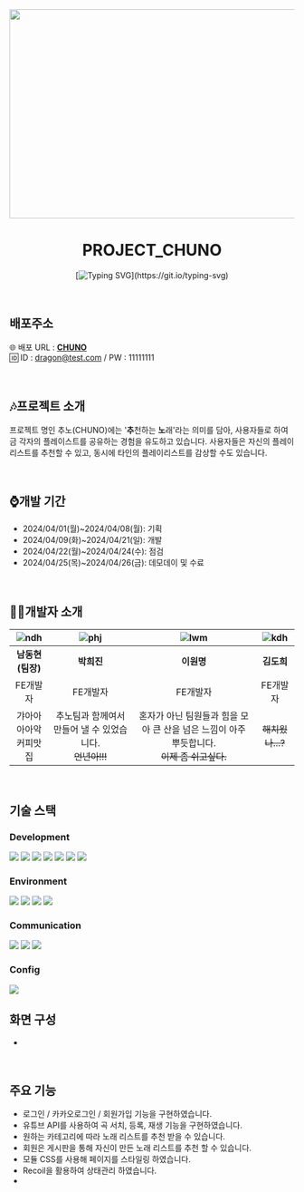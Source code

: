  <div align="center"> 
<img src="https://github.com/FRONTENDSCHOOL9/chuno/assets/137178966/83797ec1-42ad-4475-8bd6-21a889057d1d.png"  width="667" height="369"/>

# PROJECT_CHUNO

[![Typing SVG](https://readme-typing-svg.demolab.com?font=Nanum+Gothic&weight=800&size=18&pause=1000&color=000000&vCenter=true&random=false&width=430&height=30&lines=%EB%A9%8B%EC%9F%81%EC%9D%B4%EC%82%AC%EC%9E%90%EC%B2%98%EB%9F%BC+%ED%94%84%EB%A1%A0%ED%8A%B8%EC%97%94%EB%93%9C+%EC%8A%A4%EC%BF%A8+9%EA%B8%B0%2C+%ED%8C%80+%EB%86%809%EC%9E%88%EC%A1%B0+%EA%B0%9C%EB%B0%9C.)](https://git.io/typing-svg)
</div>

<br>

## 배포주소

 🌐 배포 URL : **[CHUNO](https://chuno9.netlify.app/)**  
 🆔 ID : dragon@test.com / PW : 11111111


<br>

## 🎶프로젝트 소개

프로젝트 명인 추노(CHUNO)에는 '**추**천하는 **노**래'라는 의미를 담아, 사용자들로 하여금 각자의 플레이스트를 공유하는 경험을 유도하고 있습니다. 사용자들은 자신의 플레이리스트를 추천할 수 있고, 동시에 타인의 플레이리스트를 감상할 수도 있습니다.

<br>

## ⌚개발 기간

- 2024/04/01(월)~2024/04/08(월): 기획
- 2024/04/09(화)~2024/04/21(일): 개발
- 2024/04/22(월)~2024/04/24(수): 점검
- 2024/04/25(목)~2024/04/26(금): 데모데이 및 수료

<br>

## 🧑‍💻개발자 소개

|![ndh](https://github.com/FRONTENDSCHOOL9/chuno/assets/97140105/bec63b62-06a2-4166-aa9e-5c72fb6fdeb0)|![phj](https://github.com/FRONTENDSCHOOL9/chuno/assets/97140105/e8ebe5a3-7e33-4f53-90fd-5d147e069641)|![lwm](https://github.com/FRONTENDSCHOOL9/chuno/assets/97140105/fb41af84-2d33-4ecc-83c2-105db0d27860)|![kdh](https://github.com/FRONTENDSCHOOL9/chuno/assets/97140105/e214adc6-d114-411e-9786-bd1b05ea3a4d)|
|:---:|:---:|:---:|:---:|
|**남동현(팀장)**|**박희진**|**이원명**|**김도희**|
|FE개발자|FE개발자|FE개발자|FE개발자|
|갸아아아아악<br>커피맛집|추노팀과 함께여서 만들어 낼 수 있었습니다.<br>~~언년아!!!~~|혼자가 아닌 팀원들과 힘을 모아 큰 산을 넘은 느낌이 아주 뿌듯합니다.<br>~~이제 좀 쉬고싶다.~~|~~해치웠나...?~~|

<br>

## 기술 스택

### Development

<div>
  <img src="https://img.shields.io/badge/html5-E34F26?style=for-the-badge&logo=html5&logoColor=white">
  <img src="https://img.shields.io/badge/reacthookform-EC5990?style=for-the-badge&logo=reacthookform&logoColor=white"> 
  <img src="https://img.shields.io/badge/javascript-F7DF1E?style=for-the-badge&logo=javascript&logoColor=black">
  <img src="https://img.shields.io/badge/react-61DAFB?style=for-the-badge&logo=react&logoColor=black">
  <img src="https://img.shields.io/badge/recoil-3578E5?style=for-the-badge&logo=recoil&logoColor=white">
  <img src="https://img.shields.io/badge/css-1572B6?style=for-the-badge&logo=css3&logoColor=white">
  <img src="https://img.shields.io/badge/axios-5A29E4?style=for-the-badge&logo=axios&logoColor=white">
</div>

### Environment

<div>
  <img src="https://img.shields.io/badge/git-F05032?style=for-the-badge&logo=git&logoColor=white">
  <img src="https://img.shields.io/badge/netlify-00C7B7?style=for-the-badge&logo=netlify&logoColor=white">
  <img src="https://img.shields.io/badge/visualstudiocode-007ACC?style=for-the-badge&logo=visualstudiocode&logoColor=white">
  <img src="https://img.shields.io/badge/github-181717?style=for-the-badge&logo=github&logoColor=white">
</div>

### Communication
<div>
  <img src="https://img.shields.io/badge/figma-F24E1E?style=for-the-badge&logo=figma&logoColor=white">
  <img src="https://img.shields.io/badge/discord-5865F2?style=for-the-badge&logo=discord&logoColor=white">
  <img src="https://img.shields.io/badge/notion-000000?style=for-the-badge&logo=notion&logoColor=white">
</div>

### Config
  <img src="https://img.shields.io/badge/npm-CB3837?style=for-the-badge&logo=npm&logoColor=white">

<br>

## 화면 구성

-

<br>

## 주요 기능

- 로그인 / 카카오로그인 / 회원가입 기능을 구현하였습니다.
- 유튜브 API를 사용하여 곡 서치, 등록, 재생 기능을 구현하였습니다.
- 원하는 카테고리에 따라 노래 리스트를 추천 받을 수 있습니다.
- 회원은 게시판을 통해 자신이 만든 노래 리스트를 추천 할 수 있습니다.
- 모듈 CSS를 사용해 페이지를 스타일링 하였습니다.
- Recoil을 활용하여 상태관리 하였습니다.
- 
